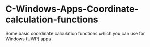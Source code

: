 # C-Windows-Apps-Coordinate-calculation-functions
Some basic coordinate calculation functions which you can use for Windows (UWP) apps
